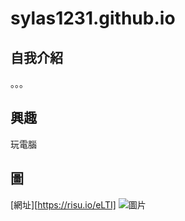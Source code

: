 # sylas1231.github.io

## 自我介紹
。。。

## 興趣
玩電腦

## 圖
[網址][https://risu.io/eLTI]
![圖片](https://img.ltn.com.tw/Upload/news/600/2021/02/25/phpkPy0Fq.jpg)
